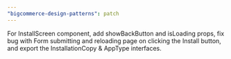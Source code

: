 ```yaml
---
"bigcommerce-design-patterns": patch
---
```


For InstallScreen component, add showBackButton and isLoading props, fix bug with Form submitting and reloading page on clicking the Install button, and export the InstallationCopy & AppType interfaces.
